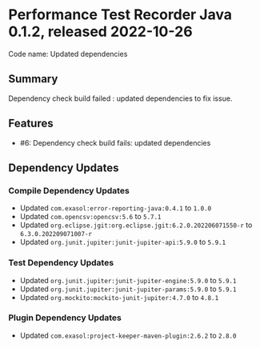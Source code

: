 # Performance Test Recorder Java 0.1.2, released 2022-10-26

Code name: Updated dependencies

## Summary

Dependency check build failed : updated dependencies to fix issue.

## Features

* #6: Dependency check build fails: updated dependencies

## Dependency Updates

### Compile Dependency Updates

* Updated `com.exasol:error-reporting-java:0.4.1` to `1.0.0`
* Updated `com.opencsv:opencsv:5.6` to `5.7.1`
* Updated `org.eclipse.jgit:org.eclipse.jgit:6.2.0.202206071550-r` to `6.3.0.202209071007-r`
* Updated `org.junit.jupiter:junit-jupiter-api:5.9.0` to `5.9.1`

### Test Dependency Updates

* Updated `org.junit.jupiter:junit-jupiter-engine:5.9.0` to `5.9.1`
* Updated `org.junit.jupiter:junit-jupiter-params:5.9.0` to `5.9.1`
* Updated `org.mockito:mockito-junit-jupiter:4.7.0` to `4.8.1`

### Plugin Dependency Updates

* Updated `com.exasol:project-keeper-maven-plugin:2.6.2` to `2.8.0`
